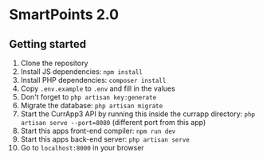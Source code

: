 # SmartPoints 2.0

## Getting started

1. Clone the repository
2. Install JS dependencies: `npm install`
3. Install PHP dependencies: `composer install`
4. Copy `.env.example` to `.env` and fill in the values
5. Don't forget to `php artisan key:generate`
6. Migrate the database: `php artisan migrate`
7. Start the CurrApp3 API by running this inside the currapp directory: `php artisan serve --port=8080` (different port from this app)
8. Start this apps front-end compiler: `npm run dev`
9. Start this apps back-end server: `php artisan serve`
10. Go to `localhost:8000` in your browser
